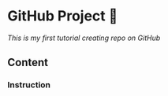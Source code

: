 # GitHub Project 🥑
*This is my first tutorial creating repo on GitHub*

## Content

### Instruction
